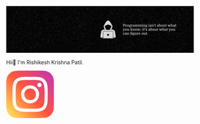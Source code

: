 <img src="bg.jpg" alt="banner">

Hii👋
I'm Rishikesh Krishna Patil.

<div>
        <a href="https://www.instagram.com/i_a_m_i_r_o_n_m_a_n/" >
            <img class="social" src="instagram.png" alt="instagram" >
        </a>
    </div>
